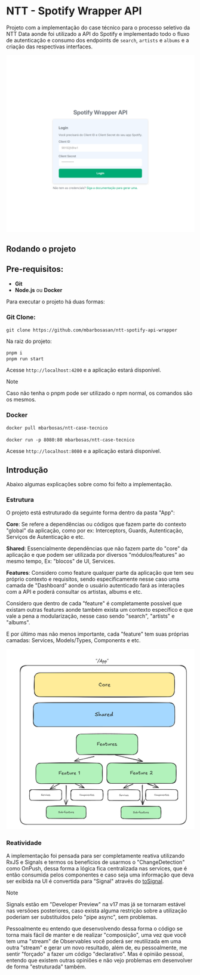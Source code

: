 # NTT - Spotify Wrapper API

Projeto com a implementação do case técnico para o processo seletivo da NTT Data aonde foi utilizado a API do Spotify e implementado todo o fluxo de autenticação e consumo dos endpoints de `search`, `artists` e `albums` e a criação das respectivas interfaces.

![alt text](docs/image.png)

## Rodando o projeto

## Pre-requisitos:
- **Git**
- **Node.js** ou **Docker**

Para executar o projeto há duas formas:

### Git Clone:

```
git clone https://github.com/mbarbosasan/ntt-spotify-api-wrapper
```

Na raiz do projeto: 

```
pnpm i
pnpm run start
```

Acesse `http://localhost:4200` e a aplicação estará disponível.

> [!NOTE]  
> Caso não tenha o pnpm pode ser utilizado o npm normal, os comandos são os mesmos.

### Docker

```
docker pull mbarbosas/ntt-case-tecnico

docker run -p 8080:80 mbarbosas/ntt-case-tecnico
```

Acesse `http://localhost:8080` e a aplicação estará disponível.

## Introdução

Abaixo algumas explicações sobre como foi feito a implementação.

### Estrutura

O projeto está estruturado da seguinte forma dentro da pasta "App":

**Core**: Se refere a dependências ou códigos que fazem parte do contexto "global" da aplicação, como por ex: Interceptors, Guards, Autenticação, Serviços de Autenticação e etc.

**Shared**: Essencialmente dependências que não fazem parte do "core" da aplicação e que podem ser utilizada por diversos "módulos/features" ao mesmo tempo, Ex: "blocos" de UI, Services.

**Features**: Considero como feature qualquer parte da aplicação que tem seu próprio contexto e requisitos, sendo especificamente nesse caso uma camada de "Dashboard" aonde o usuário autenticado fará as interações com a API e poderá consultar os artistas, albums e etc.

Considero que dentro de cada "feature" é completamente possível que existam outras features aonde também exista um contexto específico e que vale a pena a modularização, nesse caso sendo "search", "artists" e "albums".

E por último mas não menos importante, cada "feature" tem suas próprias camadas: Services, Models/Types, Components e etc.

![alt text](docs/estrutura.png)

### Reatividade

A implementação foi pensada para ser completamente reativa utilizando RxJS e Signals e termos os benefícios de usarmos o "ChangeDetection" como OnPush, dessa forma a lógica fica centralizada nas services, que é então consumida pelos componentes e caso seja uma informação que deva ser exibida na UI é convertida para "Signal" através do [toSignal](https://v17.angular.io/api/core/rxjs-interop/toSignal).

> [!NOTE]  
> Signals estão em "Developer Preview" na v17 mas já se tornaram estável nas versõoes posteriores, caso exista alguma restrição sobre a utilização poderiam ser substituídos pelo "pipe async", sem problemas.

Pessoalmente eu entendo que desenvolvendo dessa forma o código se torna mais fácil de manter e de realizar "composição", uma vez que você tem uma "stream" de Observables você poderá ser reutilizada em uma outra "stream" e gerar um novo resultado, além de, eu pessoalmente, me sentir "forçado" a fazer um código "declarativo". Mas é opinião pessoal, entendo que existem outras opiniões e não vejo problemas em desenvolver de forma "estruturada" também.